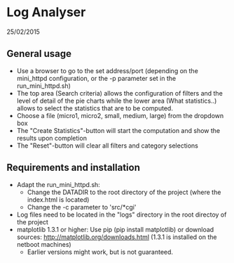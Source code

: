 # Log Analyser
25/02/2015

## General usage
- Use a browser to go to the set address/port (depending on the mini_httpd configuration, or the -p parameter set in the run_mini_httpd.sh)
- The top area (Search criteria) allows the configuration of filters and the level of detail of the pie charts while the lower area (What statistics..) allows to select the statistics that are to be computed.
- Choose a file (micro1, micro2, small, medium, large) from the dropdown box
- The "Create Statistics"-button will start the computation and show the results upon completion
- The "Reset"-button will clear all filters and category selections

## Requirements and installation
- Adapt the run_mini_httpd.sh:
    - Change the DATADIR to the root directory of the project (where the index.html is located)
    - Change the -c parameter to 'src/*cgi'
- Log files need to be located in the "logs" directory in the root directoy of the project
- matplotlib 1.3.1 or higher: Use pip (pip install matplotlib) or download sources: http://matplotlib.org/downloads.html (1.3.1 is installed on the netboot machines)
    - Earlier versions might work, but is not guaranteed.
